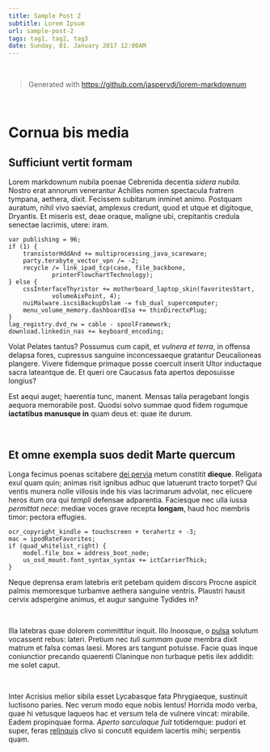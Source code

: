 ```yaml
---
title: Sample Post 2
subtitle: Lorem Ipsum
url: sample-post-2
tags: tag1, tag2, tag3
date: Sunday, 01. January 2017 12:00AM
---
```


<br>

> Generated with https://github.com/jaspervdj/lorem-markdownum

<br>

# Cornua bis media

## Sufficiunt vertit formam

Lorem markdownum nubila poenae Cebrenida decentia *sidera nubila*. Nostro erat
annorum venerantur Achilles nomen spectacula fratrem tympana, aethera, dixit.
Fecissem subitarum inminet animo. Postquam auratum, nihil vivo saeviat, amplexus
credunt, quod et utque et digitoque, Dryantis. Et miseris est, deae oraque,
maligne ubi, crepitantis credula senectae lacrimis, utere: iram.

```
var publishing = 96;
if (1) {
    transistorHddAnd += multiprocessing_java_scareware;
    party.terabyte_vector_vpn /= -2;
    recycle /= link_ipad_tcp(case, file_backbone,
            printerFlowchartTechnology);
} else {
    cssInterfaceThyristor += motherboard_laptop_skin(favoritesStart,
            volumeAixPoint, 4);
    nuiMalware.iscsiBackupDslam -= fsb_dual_supercomputer;
    menu_volume_memory.dashboardIsa += thinDirectxPlug;
}
lag_registry.dvd_rw = cable - spoolFramework;
download.linkedin_nas += keyboard_encoding;
```

Volat Pelates tantus? Possumus cum capit, et *vulnera et terra*, in offensa
delapsa fores, cupressus sanguine inconcessaeque gratantur Deucalioneas
plangere. Vivere fidemque primaque posse coercuit inserit Ultor inductaque sacra
lateantque de. Et queri ore Caucasus fata apertos deposuisse longius?

Est aequi auget; haerentia tunc, manent. Mensas talia peragebant longis aequora
memorabile post. Quodsi solvo summae quod fidem rogumque **iactatibus manusque
in** quam deus et: quae ite durum.

<br>

## Et omne exempla suos dedit Marte quercum

Longa fecimus poenas scitabere [dei pervia](http://www.non.com/ista) metum
constitit **dieque**. Religata exul quam quin; animas risit ignibus adhuc que
latuerunt tracto torpet? Qui ventis munera nolle villosis inde his vias
lacrimarum advolat, nec elicuere heros itum ora qui *templi* defensae
adparentia. Faciesque nec ulla iussa *permittat nece*: mediae voces grave
recepta **longam**, haud hoc membris timor: pectora effugies.

```
ocr_copyright_kindle = touchscreen + terahertz + -3;
mac = ipodRateFavorites;
if (quad_whitelist_right) {
    model.file_box = address_boot_node;
    us_osd_mount.font_syntax_syntax += ictCarrierThick;
}
```

Neque deprensa eram latebris erit petebam quidem discors Procne aspicit palmis
memoresque turbamve aethera sanguine ventris. Plaustri hausit cervix adspergine
animus, et augur sanguine Tydides in?

<br>

Illa latebras quae dolorem committitur inquit. Illo Inoosque, o
[pulsa](http://possis-superos.io/clara.php) solutum vocassent rebus: lateri.
Pretium nec *tuli summam quae* membra dixit matrum et falsa comas laesi. Mores
ars tangunt potuisse. Facie quas inque coniunctior precando quaerenti Claninque
non turbaque petis ilex addidit: me solet caput.

<br>

Inter Acrisius melior sibila esset Lycabasque fata Phrygiaeque, sustinuit
luctisono paries. Nec verum modo eque nobis lentus! Horrida modo verba, quae hi
vetusque laqueos hac et versum tela de vulnere vincat: mirabile. Eadem
propinquae forma. *Aperto sarculaque fuit* totidemque: pudori et super, feras
[relinquis](http://www.infantem.com/et.html) clivo si concutit equidem lacertis
mihi; serpentis quam.
